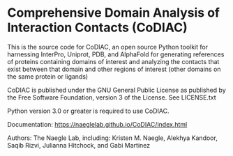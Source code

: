 # Comprehensive Domain Analysis of Interaction Contacts (CoDIAC)
This is the source code for CoDIAC, an open source Python toolkit for harnessing InterPro, Uniprot, PDB, and AlphaFold for generating references of proteins containing domains of interest and analyzing the contacts that exist between that domain and other regions of interest (other domains on the same protein or ligands)

CoDIAC is published under the GNU General Public License as published by the Free Software Foundation, version 3 of the License.  See LICENSE.txt

Python version 3.0 or greater is required to use CoDIAC.

Documentation: https://naeglelab.github.io/CoDIAC/index.html

Authors: The Naegle Lab, including: Kristen M. Naegle, Alekhya Kandoor, Saqib Rizvi, Julianna Hitchock, and Gabi Martinez
